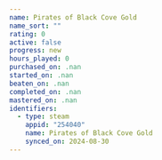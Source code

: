 ```yaml
---
name: Pirates of Black Cove Gold
name_sort: ""
rating: 0
active: false
progress: new
hours_played: 0
purchased_on: .nan
started_on: .nan
beaten_on: .nan
completed_on: .nan
mastered_on: .nan
identifiers:
  - type: steam
    appid: "254040"
    name: Pirates of Black Cove Gold
    synced_on: 2024-08-30
---
```

